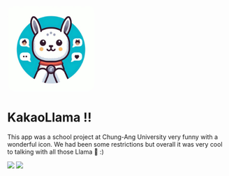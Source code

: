 <img src="./assets/icons/kakaollama_logo.png" alt="drawing" width="200" style="border-radius: 20px"/>

# KakaoLlama !!

This app was a school project at Chung-Ang University very funny with a wonderful icon. We had been some restrictions but overall it was very cool to talking with all those Llama 🦙 :)

<img src="./README/demo_part_I.gif" width="200" controls preload></img>
<img src="./README/demo_part_II.gif" width="200" controls preload></img>
